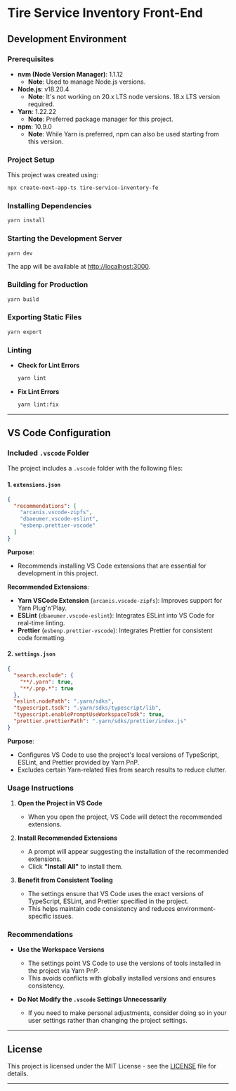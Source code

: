 # Tire Service Inventory Front-End

## Development Environment

### Prerequisites

- **nvm (Node Version Manager)**: 1.1.12
  - **Note**: Used to manage Node.js versions.
- **Node.js**: v18.20.4
  - **Note**: It's not working on 20.x LTS node versions. 18.x LTS version required.
- **Yarn**: 1.22.22
  - **Note**: Preferred package manager for this project.
- **npm**: 10.9.0
  - **Note**: While Yarn is preferred, npm can also be used starting from this version.

### Project Setup

This project was created using:

```bash
npx create-next-app-ts tire-service-inventory-fe
```

### Installing Dependencies

```bash
yarn install
```

### Starting the Development Server

```bash
yarn dev
```

The app will be available at [http://localhost:3000](http://localhost:3000).

### Building for Production

```bash
yarn build
```

### Exporting Static Files

```bash
yarn export
```

### Linting

- **Check for Lint Errors**

  ```bash
  yarn lint
  ```

- **Fix Lint Errors**

  ```bash
  yarn lint:fix
  ```

---

## VS Code Configuration

### Included `.vscode` Folder

The project includes a `.vscode` folder with the following files:

#### 1. `extensions.json`

```json
{
  "recommendations": [
	"arcanis.vscode-zipfs",
	"dbaeumer.vscode-eslint",
	"esbenp.prettier-vscode"
  ]
}
```

**Purpose**:

- Recommends installing VS Code extensions that are essential for development in this project.

**Recommended Extensions**:

- **Yarn VSCode Extension** (`arcanis.vscode-zipfs`): Improves support for Yarn Plug'n'Play.
- **ESLint** (`dbaeumer.vscode-eslint`): Integrates ESLint into VS Code for real-time linting.
- **Prettier** (`esbenp.prettier-vscode`): Integrates Prettier for consistent code formatting.

#### 2. `settings.json`

```json
{
  "search.exclude": {
	"**/.yarn": true,
	"**/.pnp.*": true
  },
  "eslint.nodePath": ".yarn/sdks",
  "typescript.tsdk": ".yarn/sdks/typescript/lib",
  "typescript.enablePromptUseWorkspaceTsdk": true,
  "prettier.prettierPath": ".yarn/sdks/prettier/index.js"
}
```

**Purpose**:

- Configures VS Code to use the project's local versions of TypeScript, ESLint, and Prettier provided by Yarn PnP.
- Excludes certain Yarn-related files from search results to reduce clutter.

### Usage Instructions

1. **Open the Project in VS Code**

   - When you open the project, VS Code will detect the recommended extensions.

2. **Install Recommended Extensions**

   - A prompt will appear suggesting the installation of the recommended extensions.
   - Click **"Install All"** to install them.

3. **Benefit from Consistent Tooling**

   - The settings ensure that VS Code uses the exact versions of TypeScript, ESLint, and Prettier specified in the project.
   - This helps maintain code consistency and reduces environment-specific issues.

### Recommendations

- **Use the Workspace Versions**

  - The settings point VS Code to use the versions of tools installed in the project via Yarn PnP.
  - This avoids conflicts with globally installed versions and ensures consistency.

- **Do Not Modify the `.vscode` Settings Unnecessarily**

  - If you need to make personal adjustments, consider doing so in your user settings rather than changing the project settings.

---

## License

This project is licensed under the MIT License - see the [LICENSE](LICENSE) file for details.

---